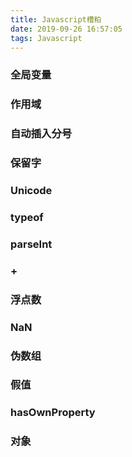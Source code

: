 ```yaml
---
title: Javascript槽粕
date: 2019-09-26 16:57:05
tags: Javascript
---
```


### 全局变量

### 作用域

### 自动插入分号

### 保留字

### Unicode

### typeof

### parseInt

### +

### 浮点数

### NaN

### 伪数组

### 假值

### hasOwnProperty

### 对象
